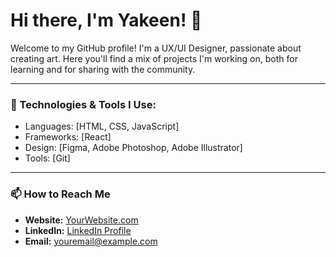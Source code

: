 # Hi there, I'm Yakeen! 👋

Welcome to my GitHub profile! I'm a UX/UI Designer, passionate about creating art. Here you'll find a mix of projects I'm working on, both for learning and for sharing with the community. 

---

### 🔧 Technologies & Tools I Use:
- Languages: [HTML, CSS, JavaScript]
- Frameworks: [React]
- Design: [Figma, Adobe Photoshop, Adobe Illustrator]
- Tools: [Git]

---

### 📫 How to Reach Me
- **Website:** [YourWebsite.com](yakeenkapali.com.np)
- **LinkedIn:** [LinkedIn Profile](https://linkedin.com/in/yakeenkapali)
- **Email:** [youremail@example.com](mailto:yakeenkapali@gmail.com)
